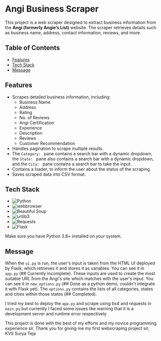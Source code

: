 # Angi Business Scraper

This project is a web scraper designed to extract business information from the **Angi (formerly Angie’s List)** website. The scraper retrieves details such as business name, address, contact information, reviews, and more.

## Table of Contents
- [Features](#features)
- [Tech Stack](#tech_stack)
- [Message](#message)
  
## Features
- Scrapes detailed business information, including:
  - Business Name
  - Address
  - Rating
  - No. of Reviews
  - Angi Certification
  - Experience
  - Description
  - Reviews
  - Customer Recommendation
- Handles pagination to scrape multiple results.
- The `Category: ` pane contains a search bar with a dynamic dropdown, the `State: ` pane also contains a search bar with a dynamic dropdown, and the `City: ` pane contains a search bar to take the input.
- Contains a loader, to inform the user about the status of the scraping.
- Saves scraped data into CSV format.

## Tech Stack
- ![Python](https://img.shields.io/badge/Python-3776AB?style=for-the-badge&logo=python&logoColor=white)
- ![webbrowser](https://img.shields.io/badge/webbrowser-library-blue)
- ![Beautiful Soup](https://img.shields.io/badge/Beautiful%20Soup-darkgreen?style=for-the-badge)
- ![urllib3](https://img.shields.io/badge/urllib3-library-green)
- ![Requests](https://img.shields.io/badge/Requests-005A9C?style=for-the-badge&logo=python&logoColor=white)
- ![Flask](https://img.shields.io/badge/Flask-framework-red)
  
Make sure you have Python 3.8+ installed on your system.

## Message
When the `ui.py` is run, the user's input is taken from the HTML UI deployed by Flask, which retrieves it and stores it as variables. You can see it in `app.py` (## Currently Incomplete). These inputs are used to create the most suitable URL from the Angi's site which matches with the user's input. You can see it in `new_options.py` (## Done as a python demo, couldn't integrate it with Flask yet). The `options.py` contains the lists of all categories, states and cities within those states (## Completed). 

I tried my best to deploy the `app.py` and scrape using bs4 and requests in `main.py` but currently I faced some issues like warning that it is a development server and runtime error respectively.

This project is done with the best of my efforts and my novice programming experience sir. 
Thank you for giving me my first webscraping project sir,
KVS Surya Teja
